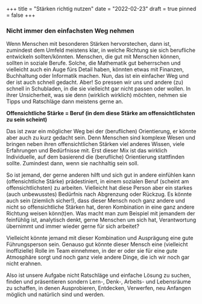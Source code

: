 +++
title = "Stärken richtig nutzen"
date = "2022-02-23"
draft = true
pinned = false
+++
### Nicht immer den einfachsten Weg nehmen

Wenn Menschen mit besonderen Stärken hervorstechen, dann ist, zumindest dem Umfeld meistens klar, in welche Richtung sie sich berufliche entwickeln sollten/könnten. Menschen, die gut mit Menschen können, sollten in soziale Berufe. Solche, die Mathematik gut beherrschen und vielleicht auch ein Auge fürs Detail haben, könnten etwas mit Finanzen, Buchhaltung oder Informatik machen. Nun, das ist ein einfacher Weg und der ist auch schnell gedacht. Aber! So pressen wir uns und andere (zu) schnell in Schubladen, in die sie vielleicht gar nicht passen oder wollen. In ihrer Unsicherheit, was sie denn (wirklich wirklich) möchten, nehmen sie Tipps und Ratschläge dann meistens gerne an.

**Offensichtliche Stärke = Beruf (in dem diese Stärke am offensichtlichsten zu sein scheint)**

Das ist zwar ein möglicher Weg bei der (beruflichen) Orientierung, er könnte aber auch zu kurz gedacht sein. Denn Menschen sind komplexe Wesen und bringen neben ihren offensichtlichen Stärken viel anderes Wissen, viele Erfahrungen und Bedürfnisse mit. Erst dieser Mix ist das wirklich Individuelle, auf dem basierend die (berufliche) Orientierung stattfinden sollte. Zumindest dann, wenn sie nachhaltig sein soll. 

So ist jemand, der gerne anderen hilft und sich gut in andere einfühlen kann (offensichtliche Stärke) prädestiniert, in einem sozialen Beruf (scheint am offensichtlichsten) zu arbeiten. Vielleicht hat diese Person aber ein starkes (auch unbewusstes) Bedürfnis nach Abgrenzung oder Rückzug. Es könnte auch sein (ziemlich sicher!), dass dieser Mensch noch ganz andere und nicht so offensichtliche Stärken hat, deren Kombination in eine ganz andere Richtung weisen könn(t)en. Was macht man zum Beispiel mit jemandem der feinfühlig ist, analytisch denkt, gerne Menschen um sich hat, Verantwortung übernimmt und immer wieder gerne für sich arbeitet? 

Vielleicht könnte jemand mit dieser Kombination und Ausprägung eine gute Führungsperson sein. Genauso gut könnte dieser Mensch eine (vielleicht inoffizielle) Rolle im Team einnehmen, in der er oder sie für eine gute Atmosphäre sorgt und noch ganz viele andere Dinge, die ich wir noch gar nicht erahnen. 

Also ist unsere Aufgabe nicht Ratschläge und einfache Lösung zu suchen, finden und präsentieren sondern Lern-, Denk-, Arbeits- und Lebensräume zu schaffen, in denen Ausprobieren, Entdecken, Verwerfen, neu Anfangen möglich und natürlich sind und werden.